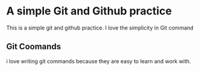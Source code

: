 # A simple Git and Github practice
This is a simple git and github practice. I love the simplicity in Git command
## Git Coomands
i love writing git commands because they are easy to learn and work with.